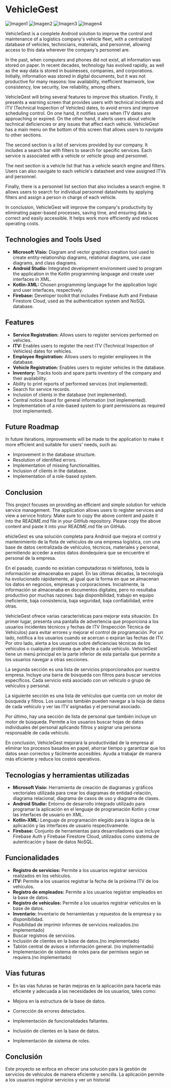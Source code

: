 # VehicleGest

![Imagen1](https://github.com/tadeu2/VehicleGest/assets/18546346/6f2fb78d-941d-42c6-aa19-0e8e1df3f425)
![Imagen2](https://github.com/tadeu2/VehicleGest/assets/18546346/31e3433c-ec75-400c-b7fa-88cd6fd05957)
![Imagen3](https://github.com/tadeu2/VehicleGest/assets/18546346/3adb74be-02ef-4c6d-9590-f81b8a81e039)
![Imagen4](https://github.com/tadeu2/VehicleGest/assets/18546346/861fac31-5e15-4d7a-995e-68f2a3bdbb7a)

VehicleGest is a complete Android solution to improve the control and maintenance of a logistics company's vehicle fleet, with a centralized database of vehicles, technicians, materials, and personnel, allowing access to this data wherever the company's personnel are.

In the past, when computers and phones did not exist, all information was stored on paper. In recent decades, technology has evolved rapidly, as well as the way data is stored in businesses, companies, and corporations. Initially, information was stored in digital documents, but it was not productive for many reasons: low availability, inefficient teamwork, low consistency, low security, low reliability, among others.

VehicleGest will bring several features to improve this situation. Firstly, it presents a warning screen that provides users with technical incidents and ITV (Technical Inspection of Vehicles) dates, to avoid errors and improve scheduling control. On one hand, it notifies users when ITV dates are approaching or expired. On the other hand, it alerts users about vehicle technical deficiencies or any issues that affect each vehicle. VehicleGest has a main menu on the bottom of this screen that allows users to navigate to other sections.

The second section is a list of services provided by our company. It includes a search bar with filters to search for specific services. Each service is associated with a vehicle or vehicle group and personnel.

The next section is a vehicle list that has a vehicle search engine and filters. Users can also navigate to each vehicle's datasheet and view assigned ITVs and personnel.

Finally, there is a personnel list section that also includes a search engine. It allows users to search for individual personnel datasheets by applying filters and assign a person in charge of each vehicle.

In conclusion, VehicleGest will improve the company's productivity by eliminating paper-based processes, saving time, and ensuring data is correct and easily accessible. It helps work more efficiently and reduces operating costs.

## Technologies and Tools Used
- **Microsoft Visio:** Diagram and vector graphics creation tool used to create entity-relationship diagrams, relational diagrams, use case diagrams, and class diagrams.
- **Android Studio:** Integrated development environment used to program the application in the Kotlin programming language and create user interfaces in XML.
- **Kotlin-XML:** Chosen programming language for the application logic and user interfaces, respectively.
- **Firebase:** Developer toolkit that includes Firebase Auth and Firebase Firestore Cloud, used as the authentication system and NoSQL database.

## Features
- **Service Registration:** Allows users to register services performed on vehicles.
- **ITV:** Enables users to register the next ITV (Technical Inspection of Vehicles) dates for vehicles.
- **Employee Registration:** Allows users to register employees in the database.
- **Vehicle Registration:** Enables users to register vehicles in the database.
- **Inventory:** Tracks tools and spare parts inventory of the company and their availability.
- Ability to print reports of performed services (not implemented).
- Search for service records.
- Inclusion of clients in the database (not implemented).
- Central notice board for general information (not implemented).
- Implementation of a role-based system to grant permissions as required (not implemented).

## Future Roadmap
In future iterations, improvements will be made to the application to make it more efficient and suitable for users' needs, such as:
- Improvement in the database structure.
- Resolution of identified errors.
- Implementation of missing functionalities.
- Inclusion of clients in the database.
- Implementation of a role-based system.

## Conclusion
This project focuses on providing an efficient and simple solution for vehicle service management. The application allows users to register services and view a service history.
Make sure to copy the above content and paste it into the README.md file in your GitHub repository.
Please copy the above content and paste it into your README.md file on GitHub.

ehicleGest es una solución completa para Android que mejora el control y mantenimiento de la flota de vehículos de una empresa logística, con una base de datos centralizada de vehículos, técnicos, materiales y personal, permitiendo acceder a estos datos dondequiera que se encuentre el personal de la empresa.

En el pasado, cuando no existían computadoras ni teléfonos, toda la información se almacenaba en papel. En las últimas décadas, la tecnología ha evolucionado rápidamente, al igual que la forma en que se almacenan los datos en negocios, empresas y corporaciones. Inicialmente, la información se almacenaba en documentos digitales, pero no resultaba productivo por muchas razones: baja disponibilidad, trabajo en equipo ineficiente, baja consistencia, baja seguridad, baja confiabilidad, entre otras.

VehicleGest ofrece varias características para mejorar esta situación. En primer lugar, presenta una pantalla de advertencia que proporciona a los usuarios incidentes técnicos y fechas de ITV (Inspección Técnica de Vehículos) para evitar errores y mejorar el control de programación. Por un lado, notifica a los usuarios cuando se acercan o expiran las fechas de ITV. Por otro lado, alerta a los usuarios sobre deficiencias técnicas de los vehículos o cualquier problema que afecte a cada vehículo. VehicleGest tiene un menú principal en la parte inferior de esta pantalla que permite a los usuarios navegar a otras secciones.

La segunda sección es una lista de servicios proporcionados por nuestra empresa. Incluye una barra de búsqueda con filtros para buscar servicios específicos. Cada servicio está asociado con un vehículo o grupo de vehículos y personal.

La siguiente sección es una lista de vehículos que cuenta con un motor de búsqueda y filtros. Los usuarios también pueden navegar a la hoja de datos de cada vehículo y ver las ITV asignadas y el personal asociado.

Por último, hay una sección de lista de personal que también incluye un motor de búsqueda. Permite a los usuarios buscar hojas de datos individuales del personal aplicando filtros y asignar una persona responsable de cada vehículo.

En conclusión, VehicleGest mejorará la productividad de la empresa al eliminar los procesos basados en papel, ahorrar tiempo y garantizar que los datos sean correctos y fácilmente accesibles. Ayuda a trabajar de manera más eficiente y reduce los costos operativos.

## Tecnologías y herramientas utilizadas
- **Microsoft Visio:** Herramienta de creación de diagramas y gráficos vectoriales utilizada para crear los diagramas de entidad-relación, diagrama relacional, diagrama de casos de uso y diagrama de clases.
- **Android Studio:** Entorno de desarrollo integrado utilizado para programar la aplicación en el lenguaje de programación Kotlin y crear las interfaces de usuario en XML.
- **Kotlin-XML:** Lenguaje de programación elegido para la lógica de la aplicación y las interfaces de usuario respectivamente.
- **Firebase:** Conjunto de herramientas para desarrolladores que incluye Firebase Auth y Firebase Firestore Cloud, utilizados como sistema de autenticación y base de datos NoSQL.

## Funcionalidades
- **Registro de servicios:** Permite a los usuarios registrar servicios realizados en los vehículos.
- **ITV:** Permite a los usuarios registrar la fecha de la próxima ITV de los vehículos.
- **Registro de empleados:** Permite a los usuarios registrar empleados en la base de datos.
- **Registro de vehículos:** Permite a los usuarios registrar vehículos en la base de datos.
- **Inventario:** Inventario de herramientas y repuestos de la empresa y su disponibilidad.
- Posibilidad de imprimir informes de servicios realizados.(no implementado)
- Buscar registros de servicios.
- Inclusión de clientes en la base de datos.(no implementado)
- Tablón central de avisos e información general. (no implementado)
- Implementación de sistema de roles para dar permisos según se requiera.(no implementado)

## Vías futuras
- En las vías futuras se harán mejoras en la aplicación para hacerla más eficiente y adecuada a las necesidades de los usuarios, tales como:

- Mejora en la estructura de la base de datos.
- Corrección de errores detectados.
- Implementación de funcionalidades faltantes.
- Inclusión de clientes en la base de datos.
- Implementación de sistema de roles.

## Conclusión
Este proyecto se enfoca en ofrecer una solución para la gestión de servicios de vehículos de manera eficiente y sencilla. La aplicación permite a los usuarios registrar servicios y ver un historial
